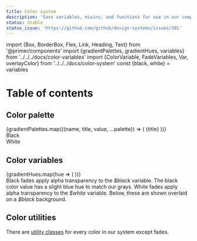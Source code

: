```yaml
---
title: Color system
description: 'Sass variables, mixins, and functions for use in our components.'
status: Stable
status_issue: 'https://github.com/github/design-systems/issues/301'
---
```


import {Box, BorderBox, Flex, Link, Heading, Text} from '@primer/components'
import {gradientPalettes, gradientHues, variables} from '../../../docs/color-variables'
import {ColorVariable, FadeVariables, Var, overlayColor} from '../../../docs/color-system'
const {black, white} = variables


# Table of contents


## Color palette

<div class="d-flex flex-wrap mr-n2">
  {gradientPalettes.map(({name, title, value, ...palette}) => (
    <Link href={`#${name}`} bg={value} key={name} color={overlayColor(value)} p={3} mr={2} mb={2} className="flex-auto">
      {title}
    </Link>
  ))}
  <div class="bg-gray-9 p-3 mb-2 mr-2 flex-auto">
    <Link href="#black" color="white">Black</Link>
  </div>
  <div class="bg-white p-3 mb-2 mr-2 border flex-auto">
    <Link color="black" href="#white">White</Link>
  </div>
</div>

## Color variables

<div class="d-flex flex-wrap mr-n4">
  {gradientHues.map(hue => (
    <ColorVariable minWidth={240} pr={4} mb={4} className="col-12 col-md-6" id={hue} hue={hue} key={hue} />
  ))}
</div>

<div class="d-flex flex-wrap mr-n4">
  <FadeVariables id="black" hue="black" bg="black" color="white" pr={4} width={1/2}>
    <BorderBox border={0} borderRadius={0} borderTop={1} borderColor="gray.5" mt={1}>
      <Text as="div" fontSize={2} pt={3} mb={0}>
        Black fades apply alpha transparency to the <Var>$black</Var> variable. The black color value has a slight
        blue hue to match our grays.
      </Text>
    </BorderBox>
  </FadeVariables>
  <FadeVariables id="white" hue="white" over={black} pr={4} width={1/2}>
    <BorderBox border={0} borderRadius={0} borderTop={1} mt={1}>
      <Text as="div" fontSize={2} pt={3} mb={0}>
        White fades apply alpha transparency to the <Var>$white</Var> variable.
        Below, these are shown overlaid on a <Var>$black</Var> background.
      </Text>
    </BorderBox>
  </FadeVariables>
</div>

## Color utilities

There are [utility classes](/css/utilities/colors) for every color in our system except fades.
